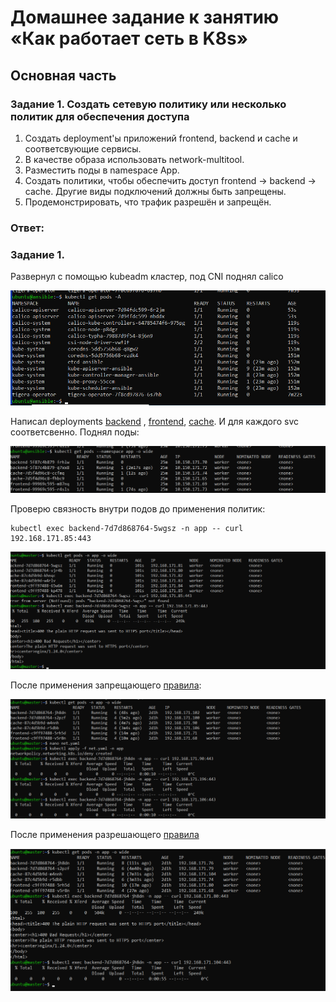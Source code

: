 # Домашнее задание к занятию  «Как работает сеть в K8s»

## Основная часть

### Задание 1. Создать сетевую политику или несколько политик для обеспечения доступа

1. Создать deployment'ы приложений frontend, backend и cache и соответсвующие сервисы.
2. В качестве образа использовать network-multitool.
3. Разместить поды в namespace App.
4. Создать политики, чтобы обеспечить доступ frontend -> backend -> cache. Другие виды подключений должны быть запрещены.
5. Продемонстрировать, что трафик разрешён и запрещён.

### Ответ:

### Задание 1.

Развернул с помощью kubeadm кластер, под CNI поднял calico

![1](img/1.png)

Написал deployments [backend](https://github.com/khayrullinii/devops-netology/blob/master/13-kuber-03-network-K8S-khayrullin/back.yaml) , [frontend](https://github.com/khayrullinii/devops-netology/blob/master/13-kuber-03-network-K8S-khayrullin/front.yaml), [cache](https://github.com/khayrullinii/devops-netology/blob/master/13-kuber-03-network-K8S-khayrullin/cache.yaml). И для каждого svc соответсвенно. Поднял поды:

![2](img/2.png)

Проверю связность внутри подов до применения политик:

    kubectl exec backend-7d7d868764-5wgsz -n app -- curl 192.168.171.85:443

![3](img/3.png)

После применения запрещающего [правила](https://github.com/khayrullinii/devops-netology/blob/master/13-kuber-03-network-K8S-khayrullin/net_policy.yaml):

![4](img/4.png)

После применения разрешающего [правила](https://github.com/khayrullinii/devops-netology/blob/master/13-kuber-03-network-K8S-khayrullin/policy.yaml)

![5](img/5.png)

